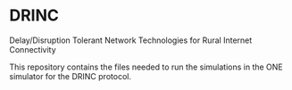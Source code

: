 # DRINC
Delay/Disruption Tolerant Network Technologies for Rural Internet Connectivity

This repository contains the files needed to run the simulations in the ONE simulator for the DRINC protocol.
